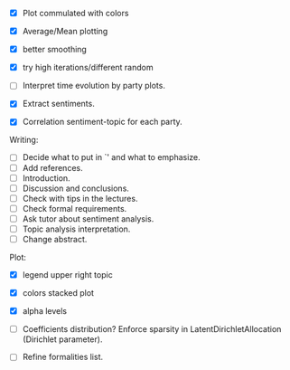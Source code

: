 -  [x] Plot commulated with colors
-  [x] Average/Mean plotting
-  [x] better smoothing
-  [x] try high iterations/different random
 - [ ] Interpret time evolution by party plots.

 - [x] Extract sentiments.
 - [x] Correlation sentiment-topic for each party.



Writing:
 - [ ] Decide what to put in `' and what to emphasize.
 - [ ] Add references.
 - [ ] Introduction.
 - [ ] Discussion and conclusions.
 - [ ] Check with tips in the lectures.
 - [ ] Check formal requirements.
 - [ ] Ask tutor about sentiment analysis.
 - [ ] Topic analysis interpretation.
 - [ ] Change abstract.

Plot:
 - [x] legend upper right topic
 - [x] colors stacked plot
 - [x] alpha levels



 - [ ] Coefficients distribution? Enforce sparsity in LatentDirichletAllocation (Dirichlet parameter).
 - [ ] Refine formalities list.
